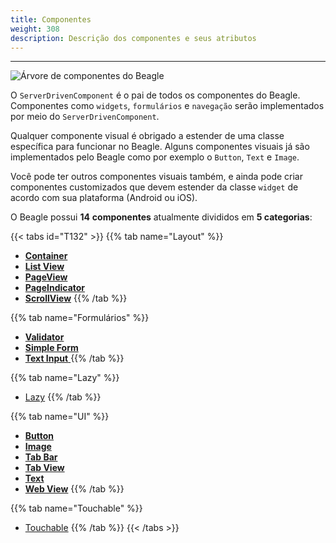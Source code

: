 ```yaml
---
title: Componentes
weight: 308
description: Descrição dos componentes e seus atributos
---
```


---

![&#xC1;rvore de componentes do Beagle](/components-01-beagle.png)

O `ServerDrivenComponent`  é o pai de todos os componentes do Beagle. Componentes como `widgets`, `formulários` e `navegação` serão implementados por meio do `ServerDrivenComponent`.

Qualquer componente visual é obrigado a estender de uma classe específica para funcionar no Beagle. Alguns componentes visuais já são implementados pelo Beagle como por exemplo o `Button`, `Text` e `Image`.

Você pode ter outros componentes visuais também, e ainda pode criar componentes customizados que devem estender da classe `widget` de acordo com sua plataforma \(Android ou iOS\).

O Beagle possui **14** **componentes** atualmente divididos em **5 categorias**:

{{< tabs id="T132" >}}
{{% tab name="Layout" %}}
* [**Container**](/pt/docs/api/components/layout/container)
* [**List View**](/pt/docs/api/components/layout/listview)
* [**PageView**](/pt/docs/api/components/layout/pageview)
* [**PageIndicator**](/pt/docs/api/components/layout/pageindicator)
* [**ScrollView**](/pt/docs/api/components/layout/scrollview)
{{% /tab %}}

{{% tab name="Formulários" %}}
* [**Validator**](/pt/docs/api/components/forms/validator)
* [**Simple Form**](/pt/docs/api/components/forms/simple-form)
* [**Text Input** ](/pt/docs/api/components/ui/textinput)
{{% /tab %}}

{{% tab name="Lazy" %}}
* [Lazy](/pt/docs/api/components/lazy)
{{% /tab %}}

{{% tab name="UI" %}}
* [**Button**](/pt/docs/api/components/ui/button)
* [**Image**](/pt/docs/api/components/ui/image/)
* [**Tab Bar**](/pt/docs/api/components/ui/tabbar)
* [**Tab View**](/pt/docs/api/components/ui/tabview)
* [**Text**](/pt/docs/api/components/ui/text)
* [**Web View**](/pt/docs/api/components/ui/webview)
{{% /tab %}}

{{% tab name="Touchable" %}}
* [Touchable](/pt/docs/api/components/touchable)
{{% /tab %}}
{{< /tabs >}}
